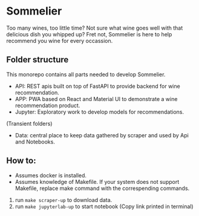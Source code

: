 # Sommelier

Too many wines, too little time? Not sure what wine goes well with that delicious dish you whipped up?
Fret not, Sommelier is here to help recommend you wine for every occassion.

## Folder structure

This monorepo contains all parts needed to develop Sommelier. 
- API: REST apis built on top of FastAPI to provide backend for wine recommendation.
- APP: PWA based on React and Material UI to demonstrate a wine recommendation product.
- Jupyter: Exploratory work to develop models for recommendations.

(Transient folders)
- Data: central place to keep data gathered by scraper and used by Api and Notebooks.

## How to:
- Assumes docker is installed.
- Assumes knowledge of Makefile. If your system does not support Makefile, replace make command with the correspending commands.
1. run `make scraper-up` to download data.
2. run `make jupyterlab-up` to start notebook (Copy link printed in terminal)